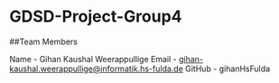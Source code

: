 # GDSD-Project-Group4

##Team Members

Name - Gihan Kaushal Weerappullige
Email - gihan-kaushal.weerappullige@informatik.hs-fulda.de
GitHub - gihanHsFulda
